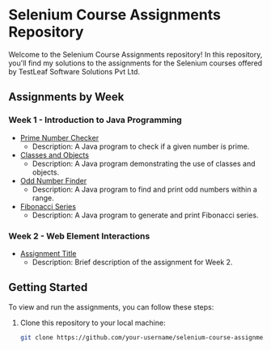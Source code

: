 # Selenium Course Assignments Repository

Welcome to the Selenium Course Assignments repository! In this repository, you'll find my solutions to the assignments for the Selenium courses offered by TestLeaf Software Solutions Pvt Ltd.

## Assignments by Week

### Week 1 - Introduction to Java Programming

- [Prime Number Checker](Week1/PrimeNumberChecker.java)
  - Description: A Java program to check if a given number is prime.
- [Classes and Objects](Week1/ClassesAndObjects.java)
  - Description: A Java program demonstrating the use of classes and objects.
- [Odd Number Finder](Week1/OddNumberFinder.java)
  - Description: A Java program to find and print odd numbers within a range.
- [Fibonacci Series](Week1/FibonacciSeries.java)
  - Description: A Java program to generate and print Fibonacci series.

### Week 2 - Web Element Interactions

- [Assignment Title](Week2/FileName.java)
  - Description: Brief description of the assignment for Week 2.

<!-- Add more weeks and assignments as needed -->

## Getting Started

To view and run the assignments, you can follow these steps:

1. Clone this repository to your local machine:

   ```bash
   git clone https://github.com/your-username/selenium-course-assignments.git

